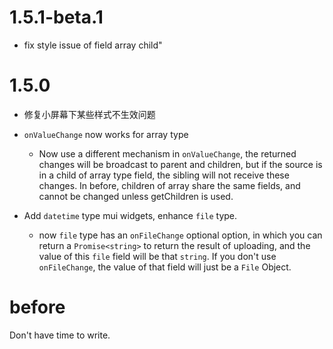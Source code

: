 # 1.5.1-beta.1
- fix style issue of field array child"

# 1.5.0
- 修复小屏幕下某些样式不生效问题
- `onValueChange` now works for array type
    - Now use a different mechanism in `onValueChange`, the returned changes will be broadcast to parent and children, but if the source is in a child of array type field, the sibling will not receive these changes. In before, children of array share the same fields, and cannot be changed unless getChildren is used.
    
- Add `datetime` type mui widgets, enhance `file` type.
    - now `file` type has an `onFileChange` optional option, in which you can return a `Promise<string>` to return the result of uploading, and the value of this `file` field will be that `string`. If you don't use `onFileChange`, the value of that field will just be a `File` Object.
    
# before

Don't have time to write.